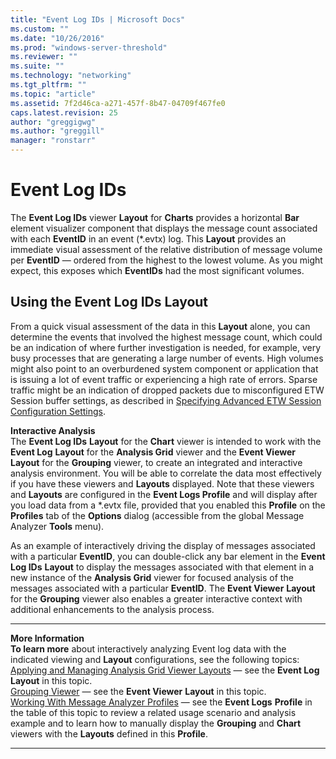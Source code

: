 ```yaml
---
title: "Event Log IDs | Microsoft Docs"
ms.custom: ""
ms.date: "10/26/2016"
ms.prod: "windows-server-threshold"
ms.reviewer: ""
ms.suite: ""
ms.technology: "networking"
ms.tgt_pltfrm: ""
ms.topic: "article"
ms.assetid: 7f2d46ca-a271-457f-8b47-04709f467fe0
caps.latest.revision: 25
author: "greggigwg"
ms.author: "greggill"
manager: "ronstarr"
---
```


# Event Log IDs

The **Event Log IDs** viewer **Layout** for **Charts** provides a horizontal **Bar** element  visualizer component that displays the message count associated with each **EventID** in an event  (\*.evtx) log. This **Layout** provides an immediate visual assessment of the relative distribution of message volume per **EventID** — ordered from the highest to the lowest volume. As you might expect, this exposes which **EventIDs** had the most significant volumes.  
  
## Using the Event Log IDs Layout  

 From a quick visual assessment of the data in this **Layout** alone, you can determine the events that involved the highest message count, which could be an indication of where  further investigation is needed, for example, very busy processes that are generating a large number of events. High volumes might also point to an overburdened system component or application that is issuing a lot of event traffic or experiencing a high rate of errors. Sparse traffic might be an indication of dropped packets due to misconfigured ETW Session buffer settings, as described in [Specifying Advanced ETW Session Configuration Settings](specifying-advanced-etw-session-configuration-settings.md).  
  
 **Interactive Analysis**   
The **Event Log IDs** **Layout** for the **Chart** viewer is intended to work with the **Event Log** **Layout** for the **Analysis Grid** viewer and the **Event Viewer** **Layout** for the **Grouping** viewer, to create an integrated and interactive analysis environment. You will be able to correlate the data most effectively if you have these viewers and **Layouts** displayed. Note that these viewers and **Layouts** are configured in the **Event Logs Profile** and will display after you  load data from a \*.evtx file, provided that you enabled this **Profile** on the **Profiles** tab of the **Options** dialog (accessible from the global Message Analyzer **Tools** menu).  
  
 As an example of interactively driving the display of messages associated with a particular **EventID**, you can double-click any bar element in the **Event Log IDs** **Layout** to display the messages associated with that element in a new instance of the **Analysis Grid** viewer for focused analysis of the messages associated with a particular **EventID**. The  **Event Viewer** **Layout** for the **Grouping** viewer also enables a greater interactive context with additional enhancements to the analysis process.  
  
---  
  
 **More Information**   
 **To learn more** about interactively analyzing Event log data with the indicated viewing and **Layout** configurations, see the following topics:  
[Applying and Managing Analysis Grid Viewer Layouts](applying-and-managing-analysis-grid-viewer-layouts.md) — see the **Event Log** **Layout** in this topic.  
[Grouping Viewer](grouping-viewer.md) — see the **Event Viewer** **Layout** in this topic.  
[Working With Message Analyzer Profiles](working-with-message-analyzer-profiles.md) — see the **Event Logs** **Profile** in the table of this topic to review a related usage scenario and analysis example and to learn how to manually display the **Grouping** and **Chart** viewers with the **Layouts** defined in this **Profile**.  

---